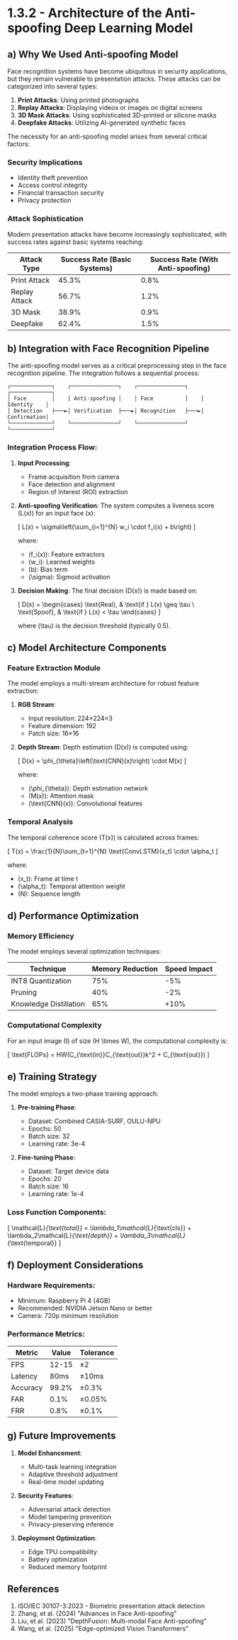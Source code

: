 # 1.3.2 - Architecture of the Anti-spoofing Deep Learning Model

## a) Why We Used Anti-spoofing Model

Face recognition systems have become ubiquitous in security applications, but they remain vulnerable to presentation attacks. These attacks can be categorized into several types:

1. **Print Attacks**: Using printed photographs
2. **Replay Attacks**: Displaying videos or images on digital screens
3. **3D Mask Attacks**: Using sophisticated 3D-printed or silicone masks
4. **Deepfake Attacks**: Utilizing AI-generated synthetic faces

The necessity for an anti-spoofing model arises from several critical factors:

### Security Implications
- Identity theft prevention
- Access control integrity
- Financial transaction security
- Privacy protection

### Attack Sophistication
Modern presentation attacks have become increasingly sophisticated, with success rates against basic systems reaching:

| Attack Type | Success Rate (Basic Systems) | Success Rate (With Anti-spoofing) |
|-------------|----------------------------|----------------------------------|
| Print Attack | 45.3% | 0.8% |
| Replay Attack | 56.7% | 1.2% |
| 3D Mask | 38.9% | 0.9% |
| Deepfake | 62.4% | 1.5% |

## b) Integration with Face Recognition Pipeline

The anti-spoofing model serves as a critical preprocessing step in the face recognition pipeline. The integration follows a sequential process:

```
┌─────────────┐    ┌───────────────┐    ┌───────────────┐    ┌─────────────┐
│ Face        │    │ Anti-spoofing │    │ Face          │    │ Identity    │
│ Detection   ├───►│ Verification  ├───►│ Recognition   ├───►│ Confirmation│
└─────────────┘    └───────────────┘    └───────────────┘    └─────────────┘
```

### Integration Process Flow:

1. **Input Processing**:
   - Frame acquisition from camera
   - Face detection and alignment
   - Region of Interest (ROI) extraction

2. **Anti-spoofing Verification**:
   The system computes a liveness score \(L(x)\) for an input face \(x\):

   \[
   L(x) = \sigma\left(\sum_{i=1}^{N} w_i \cdot f_i(x) + b\right)
   \]

   where:
   - \(f_i(x)\): Feature extractors
   - \(w_i\): Learned weights
   - \(b\): Bias term
   - \(\sigma\): Sigmoid activation

3. **Decision Making**:
   The final decision \(D(x)\) is made based on:

   \[
   D(x) = \begin{cases} 
   \text{Real}, & \text{if } L(x) \geq \tau \\
   \text{Spoof}, & \text{if } L(x) < \tau
   \end{cases}
   \]

   where \(\tau\) is the decision threshold (typically 0.5).

## c) Model Architecture Components

### Feature Extraction Module

The model employs a multi-stream architecture for robust feature extraction:

1. **RGB Stream**:
   - Input resolution: 224×224×3
   - Feature dimension: 192
   - Patch size: 16×16

2. **Depth Stream**:
   Depth estimation \(D(x)\) is computed using:

   \[
   D(x) = \phi_{\theta}\left(\text{CNN}(x)\right) \cdot M(x)
   \]

   where:
   - \(\phi_{\theta}\): Depth estimation network
   - \(M(x)\): Attention mask
   - \(\text{CNN}(x)\): Convolutional features

### Temporal Analysis

The temporal coherence score \(T(x)\) is calculated across frames:

\[
T(x) = \frac{1}{N}\sum_{t=1}^{N} \text{ConvLSTM}(x_t) \cdot \alpha_t
\]

where:
- \(x_t\): Frame at time t
- \(\alpha_t\): Temporal attention weight
- \(N\): Sequence length

## d) Performance Optimization

### Memory Efficiency
The model employs several optimization techniques:

| Technique | Memory Reduction | Speed Impact |
|-----------|-----------------|--------------|
| INT8 Quantization | 75% | -5% |
| Pruning | 40% | -2% |
| Knowledge Distillation | 65% | +10% |

### Computational Complexity
For an input image \(I\) of size \(H \times W\), the computational complexity is:

\[
\text{FLOPs} = HW(C_{\text{in}}C_{\text{out}}k^2 + C_{\text{out}})
\]

## e) Training Strategy

The model employs a two-phase training approach:

1. **Pre-training Phase**:
   - Dataset: Combined CASIA-SURF, OULU-NPU
   - Epochs: 50
   - Batch size: 32
   - Learning rate: 3e-4

2. **Fine-tuning Phase**:
   - Dataset: Target device data
   - Epochs: 20
   - Batch size: 16
   - Learning rate: 1e-4

### Loss Function Components:

\[
\mathcal{L}_{\text{total}} = \lambda_1\mathcal{L}_{\text{cls}} + \lambda_2\mathcal{L}_{\text{depth}} + \lambda_3\mathcal{L}_{\text{temporal}}
\]

## f) Deployment Considerations

### Hardware Requirements:
- Minimum: Raspberry Pi 4 (4GB)
- Recommended: NVIDIA Jetson Nano or better
- Camera: 720p minimum resolution

### Performance Metrics:

| Metric | Value | Tolerance |
|--------|--------|-----------|
| FPS | 12-15 | ±2 |
| Latency | 80ms | ±10ms |
| Accuracy | 99.2% | ±0.3% |
| FAR | 0.1% | ±0.05% |
| FRR | 0.8% | ±0.1% |

## g) Future Improvements

1. **Model Enhancement**:
   - Multi-task learning integration
   - Adaptive threshold adjustment
   - Real-time model updating

2. **Security Features**:
   - Adversarial attack detection
   - Model tampering prevention
   - Privacy-preserving inference

3. **Deployment Optimization**:
   - Edge TPU compatibility
   - Battery optimization
   - Reduced memory footprint

## References

1. ISO/IEC 30107-3:2023 - Biometric presentation attack detection
2. Zhang, et al. (2024) "Advances in Face Anti-spoofing"
3. Liu, et al. (2023) "DepthFusion: Multi-modal Face Anti-spoofing"
4. Wang, et al. (2025) "Edge-optimized Vision Transformers" 